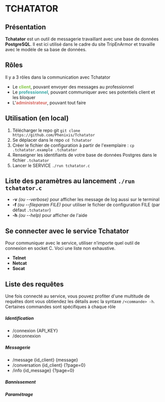 # TCHATATOR

## Présentation
**Tchatator** est un outil de messagerie travaillant avec une base de données **PostgreSQL**.
Il est ici utilisé dans le cadre du site TripEnArmor et travaille avec le modèle de sa base de données.

## Rôles
<style>
    .role {
        font-weight: bold;
    }
    .client {
        color: #83c744;
    }
    .pro {
        color: #3ba8a6;
    }
    .admin {
        color: #d6665e;
    }
</style>

Il y a 3 rôles dans la communication avec Tchatator
- Le <span class="role client">client</span>, pouvant envoyer des messages au professionnel
- Le <span class="role pro">professionnel</span>, pouvant communiquer avec ses potentiels client et les bloquer
- L'<span class="role admin">administrateur</span>, pouvant tout faire

## Utilisation (en local)
1. Télécharger le repo git ```git clone https://github.com/Phenixis/Tchatator```
2. Se déplacer dans le repo ```cd Tchatator```
3. Créer le fichier de configuration à partir de l'exemplaire : ```cp .tchatator.example .tchatator``` 
4. Renseigner les identifiants de votre base de données Postgres dans le fichier ```.tchatator```
4. Lancer le SERVICE ```./run tchatator.c```

## Liste des paramètres au lancement ```./run tchatator.c```
- **-v** *(ou --verbose)* pour afficher les message de log aussi sur le terminal
- **-f** *(ou --fileparam FILE)* pour utiliser le fichier de configuration FILE (par défaut ```.tchatator```)
- **-h** *(ou --help)* pour afficher de l'aide

## Se connecter avec le service Tchatator
Pour communiquer avec le service, utiliser n'importe quel outil de connexion en socket C. Voci une liste non exhaustive.
- **Telnet**
- **Netcat**
- **Socat**

## Liste des requêtes
Une fois connecté au service, vous pouvez profiter d'une multitude de requêtes dont vous obtiendez les détails avec la syntaxe ```/<commande> -h```. Certaines commandes sont spécifiques à chaque rôle

##### Identification
- /connexion {API_KEY}
- /deconnexion

##### Messagerie
- /message {id_client} {message}
- /conversation {id_client} {?page=0}
- /info {id_message} {?page=0}

##### Bannissement

##### Paramétrage
